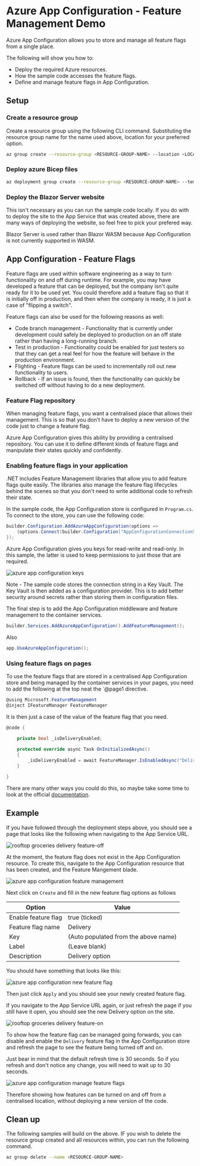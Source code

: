 # Azure App Configuration - Feature Management Demo
Azure App Configuration allows you to store and manage all feature flags from a single place.

The following will show you how to:
* Deploy the required Azure resources.
* How the sample code accesses the feature flags.
* Define and manage feature flags in App Configuration.

## Setup
### Create a resource group
Create a resource group using the following CLI command. Substituting the resource group name for the name used above, location for your preferred option.

```bash
az group create --resource-group <RESOURCE-GROUP-NAME> --location <LOCATION>
```
### Deploy azure Bicep files

```bash
az deployment group create --resource-group <RESOURCE-GROUP-NAME> --template-file main.bicep
```

### Deploy the Blazor Server website
This isn't necessary as you can run the sample code locally. If you do with to deploy the site to the App Service that was created above, there are many ways of deploying the website, so feel free to pick your prefered way.

Blazor Server is used rather than Blazor WASM because App Configuration is not currently supported in WASM.

## App Configuration - Feature Flags
Feature flags are used within software engineering as a way to turn functionality on and off during runtime. For example, you may have developed a feature that can be deployed, but the company isn't quite ready for it to be used yet. You could therefore add a feature flag so that it is initially off in production, and then when the company is ready, it is just a case of "flipping a switch".

Feature flags can also be used for the following reasons as well:
* Code branch management - Functionality that is currently under development could safely be deployed to production on an off state rather than having a long-running branch.
* Test in production - Functionality could be enabled for just testers so that they can get a real feel for how the feature will behave in the production environment.
* Flighting - Feature flags can be used to incrementally roll out new functionality to users.
* Rollback - If an issue is found, then the functionality can quickly be switched off without having to do a new deployment.

### Feature Flag repository
When managing feature flags, you want a centralised place that allows their management. This is so that you don't have to deploy a new version of the code just to change a feature flag.

Azure App Configuration gives this ability by providing a centralised repository. You can use it to define different kinds of feature flags and manipulate their states quickly and confidently.

### Enabling feature flags in your application
.NET includes Feature Management libraries that allow you to add feature flags quite easily. The libraries also manage the feature flag lifecycles behind the scenes so that you don't need to write additional code to refresh their state.

In the sample code, the App Configuration store is configured in `Program.cs`. To connect to the store, you can use the following code:

```csharp
builder.Configuration.AddAzureAppConfiguration(options =>
    {options.Connect(builder.Configuration["AppConfigurationConnectionString"]).UseFeatureFlags();
});
```
Azure App Configuration gives you keys for read-write and read-only. In this sample, the latter is used to keep permissions to just those that are required.

![azure app configuration keys](./assets/azure-app-configuration-access-keys.png)

Note - The sample code stores the connection string in a Key Vault. The Key Vault is then added as a configuration provider. This is to add better security around secrets rather than storing them in configuration files.

The final step is to add the App Configuration middleware and feature management to the container services.

```csharp
builder.Services.AddAzureAppConfiguration().AddFeatureManagement();
```

Also

```csharp
app.UseAzureAppConfiguration();
```

### Using feature flags on pages
To use the feature flags that are stored in a centralised App Configuration store and being managed by the container services in your pages, you need to add the following at the top neat the `@page1 directive.

```csharp
@using Microsoft.FeatureManagement
@inject IFeatureManager FeatureManager
```

It is then just a case of the value of the feature flag that you need.

```csharp
@code {

    private bool _isDeliveryEnabled;
  
    protected override async Task OnInitializedAsync()
    {
        _isDeliveryEnabled = await FeatureManager.IsEnabledAsync("Delivery");
    }

}
```

There are many other ways you could do this, so maybe take some time to look at the official [documentation](https://learn.microsoft.com/en-us/azure/azure-app-configuration/quickstart-feature-flag-aspnet-core?tabs=core6x).

## Example
If you have followed through the deployment steps above, you should see a page that looks like the following when navigating to the App Service URL.

![rooftop groceries delivery feature-off](./assets/rooftop-groceries-delivery-feature-off.png)

At the moment, the feature flag does not exist in the App Configuration resource. To create this, navigate to the App Configuration resource that has been created, and the Feature Mangement blade.

![azure app configuration feature management](./assets/azure-app-configuration-feature-management.png)

Next click on `Create` and fill in the new feature flag options as follows

| Option                   | Value |
| -----------              | -----------                          |
| Enable feature flag      | true (ticked)                        |
| Feature flag name        | Delivery                             |
| Key                      | (Auto populated from the above name) |
| Label                    | (Leave blank)                        |
| Description              | Delivery option                      |

You should have something that looks like this:

![azure app configuration new feature flag](./assets/azure-app-configuration-new-feature-flag.png)

Then just click `Apply` and you should see your newly created feature flag.

If you navigate to the App Service URL again, or just refresh the page if you still have it open, you should see the new Delivery option on the site.

![rooftop groceries delivery feature-on](./assets/rooftop-groceries-delivery-feature-on.png)

To show how the feature flag can be managed going forwards, you can disable and enable the `Delivery` feature flag in the App Configuration store and refresh the page to see the feature being turned off and on.

Just bear in mind that the default refresh time is 30 seconds. So if you refresh and don't notice any change, you will need to wait up to 30 seconds.

![azure app configuration manage feature flags](./assets/azure-app-configuration-manage-feature-flags.png)

Therefore showing how features can be turned on and off from a centralised location, without deploying a new version of the code.

## Clean up
The following samples will build on the above. IF you wish to delete the resource group created and all resources within, you can run the following command.

```bash
az group delete --name <RESOURCE-GROUP-NAME>
```